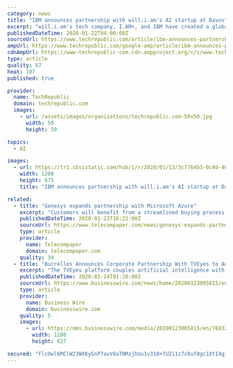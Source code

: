 ```yaml
---
category: news
title: "IBM announces partnership with will.i.am's AI startup at Davos"
excerpt: "will.i.am's tech company, I.AM+, and IBM have created a global partnership to ensure enterprise-level security for customer data as AI adoption speeds up and pushes further into the mainstream. Human-like conversational experiences are at the forefront of I.AM's Omega AI platform, and speed and security are priorities for its worldwide ..."
publishedDateTime: 2020-01-22T04:00:00Z
sourceUrl: https://www.techrepublic.com/article/ibm-announces-partnership-with-will-i-ams-ai-startup-at-davos/
ampUrl: https://www.techrepublic.com/google-amp/article/ibm-announces-partnership-with-will-i-ams-ai-startup-at-davos/
cdnAmpUrl: https://www-techrepublic-com.cdn.ampproject.org/c/s/www.techrepublic.com/google-amp/article/ibm-announces-partnership-with-will-i-ams-ai-startup-at-davos/
type: article
quality: 87
heat: 107
published: true

provider:
  name: TechRepublic
  domain: techrepublic.com
  images:
    - url: /assets/images/organizations/techrepublic.com-50x50.jpg
      width: 50
      height: 50

topics:
  - AI

images:
  - url: https://tr1.cbsistatic.com/hub/i/r/2020/01/13/3c7764b3-0c4d-4013-852c-47a48205a2b6/thumbnail/1200x675/dd4e6645aefafbe56471a7db5ec4cde2/20200113-ibm-jamie-teena.jpg
    width: 1200
    height: 675
    title: "IBM announces partnership with will.i.am's AI startup at Davos"

related:
  - title: "Genesys expands partnership with Microsoft Azure"
    excerpt: "Customers will benefit from a streamlined buying process that puts them on a clear path to the cloud. The companies are also exploring and creating new integrations for Genesys and Microsoft Teams, Microsoft Dynamics 365 and Azure Cognitive Services to streamline collaboration and communications for employees and customers."
    publishedDateTime: 2020-01-23T16:22:00Z
    sourceUrl: https://www.telecompaper.com/news/genesys-expands-partnership-with-microsoft-azure--1323890
    type: article
    provider:
      name: Telecompaper
      domain: telecompaper.com
    quality: 34
  - title: "Burrelles Announces Corporate Partnership With TVEyes to Augment and Elevate Media Intelligence Services"
    excerpt: "The TVEyes platform couples artificial intelligence with industry leading video search technology to identify and quantify relevant coverage and brand presence across TV, radio and podcast sources. This allows access to credible, valuable insights into brand activity and industry news trends. Founded in 1888, Burrelles provides a wide range of ..."
    publishedDateTime: 2020-01-24T01:20:00Z
    sourceUrl: https://www.businesswire.com/news/home/20200123005815/en/Burrelles-Announces-Corporate-Partnership-TVEyes-Augment-Elevate
    type: article
    provider:
      name: Business Wire
      domain: businesswire.com
    quality: 5
    images:
      - url: https://mms.businesswire.com/media/20200123005815/en/769327/23/logo123.jpg
        width: 1200
        height: 627

secured: "FlcOwl6MClW23WXKyGnP7avV8aTNMzjhUu1v31O+fUZi1z7c8uf0gc1XtI4gjLokOTY6SIkF0Ex6eIPjXspcga9UFTtJkZHp8wcwa9/UnjVFeFVXZcGuI7GMLBDyVo1AUgIgIhyOTVAOjWXyrgaq9TM8wJ9OHlj7YuZ1PjSvbkBSGiaAZpOVqbKUvckSVwq/1tOsm2JQM8+4xZ2u1Ge5GHmSCy6ReNbRYEhWpSjRQlMoCcWfPIVZWSKKSUmcr8fbnMbP7ALurmmpX2gUxfW8j1uM/55PFtP7/lyZuuLMpDc=;gK6jLiLDSNxDk9cA1Q2AUQ=="
---
```


